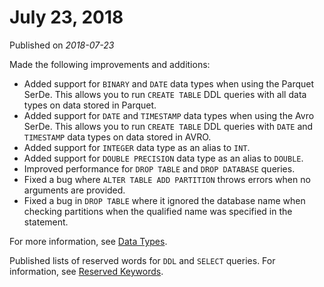 # July 23, 2018<a name="release-note-2018-07-23"></a>

Published on *2018\-07\-23*

Made the following improvements and additions:
+ Added support for `BINARY` and `DATE` data types when using the Parquet SerDe\. This allows you to run `CREATE TABLE` DDL queries with all data types on data stored in Parquet\. 
+ Added support for `DATE` and `TIMESTAMP` data types when using the Avro SerDe\. This allows you to run `CREATE TABLE` DDL queries with `DATE` and `TIMESTAMP` data types on data stored in AVRO\. 
+ Added support for `INTEGER` data type as an alias to `INT`\. 
+ Added support for `DOUBLE PRECISION` data type as an alias to `DOUBLE`\. 
+ Improved performance for `DROP TABLE` and `DROP DATABASE` queries\.
+ Fixed a bug where `ALTER TABLE ADD PARTITION` throws errors when no arguments are provided\.
+ Fixed a bug in `DROP TABLE` where it ignored the database name when checking partitions when the qualified name was specified in the statement\.

For more information, see [Data Types](data-types.md)\.

Published lists of reserved words for `DDL` and `SELECT` queries\. For information, see [Reserved Keywords](reserved-words.md)\. 